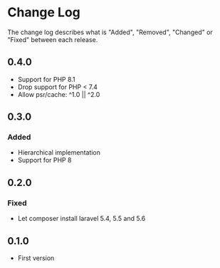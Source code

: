 # Change Log

The change log describes what is "Added", "Removed", "Changed" or "Fixed" between each release.

## 0.4.0

* Support for PHP 8.1
* Drop support for PHP < 7.4
* Allow psr/cache: ^1.0 || ^2.0

## 0.3.0

### Added

* Hierarchical implementation
* Support for PHP 8

## 0.2.0

### Fixed

* Let composer install laravel 5.4, 5.5 and 5.6

## 0.1.0

* First version
